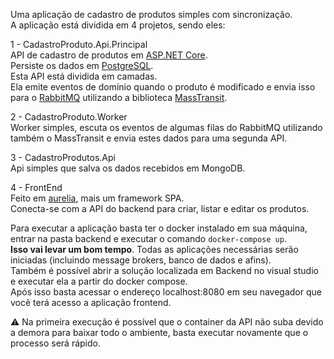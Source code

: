 Uma aplicação de cadastro de produtos simples com sincronização.  
A aplicação está dividida em 4 projetos, sendo eles:
  
1 - CadastroProduto.Api.Principal  
API de cadastro de produtos em [ASP.NET Core](https://github.com/dotnet/aspnetcore).  
Persiste os dados em [PostgreSQL](https://www.postgresql.org/).  
Esta API está dividida em camadas.  
Ela emite eventos de domínio quando o produto é modificado e envia isso para o [RabbitMQ](https://www.rabbitmq.com/) utilizando a biblioteca [MassTransit](https://masstransit-project.com/).  

2 - CadastroProduto.Worker  
Worker simples, escuta os eventos de algumas filas do RabbitMQ utilizando também o MassTransit e envia estes dados para uma segunda API.

3 - CadastroProdutos.Api  
Api simples que salva os dados recebidos em MongoDB.

4 - FrontEnd  
Feito em [aurelia](https://aurelia.io/), mais um framework SPA.  
Conecta-se com a API do backend para criar, listar e editar os produtos.

Para executar a aplicação basta ter o docker instalado em sua máquina, entrar na pasta backend e executar o comando `docker-compose up`.   
**Isso vai levar um bom tempo**. Todas as aplicações necessárias serão iniciadas (incluindo message brokers, banco de dados e afins).  
Também é possível abrir a solução localizada em Backend no visual studio e executar ela a partir do docker compose.  
Após isso basta acessar o endereço localhost:8080 em seu navegador que você terá acesso a aplicação frontend.
  

⚠️ Na primeira execução é possível que o container da API não suba devido a demora para baixar todo o ambiente, basta executar novamente que o processo será rápido.  
